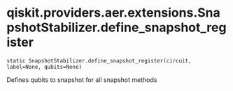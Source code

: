 # qiskit.providers.aer.extensions.SnapshotStabilizer.define\_snapshot\_register

`static SnapshotStabilizer.define_snapshot_register(circuit, label=None, qubits=None)`

Defines qubits to snapshot for all snapshot methods
